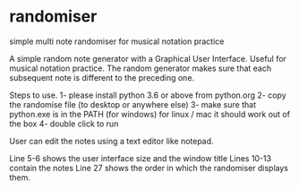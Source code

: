 # randomiser
simple multi note randomiser for musical notation practice

A simple random note generator with a Graphical User Interface. Useful for musical notation practice. 
The random generator makes sure that each subsequent note is different to the preceding one.

Steps to use. 
1- please install python 3.6 or above from python.org 
2- copy the randomise file (to desktop or anywhere else) 
3- make sure that python.exe is in the PATH (for windows) for linux / mac it should work out of the box
4- double click to run

User can edit the notes using a text editor like notepad. 

Line 5-6 shows the user interface size and the window title
Lines 10-13 contain the notes 
Line 27 shows the order in which the randomiser displays them. 


